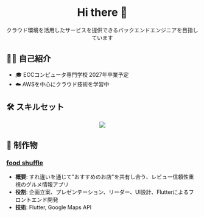 <h1 align="center">Hi there 👋</h1>

<p align="center">
  クラウド環境を活用したサービスを提供できるバックエンドエンジニアを目指しています
</p>

## 🧑‍💻 自己紹介

- 🎓 ECCコンピュータ専門学校 2027年卒業予定
- ☁️ AWSを中心にクラウド技術を学習中

## 🛠️ スキルセット

<p align="center">
  <a href="https://skillicons.dev">
    <img src="https://skillicons.dev/icons?i=github,go,html,css,js,py,vscode,nodejs,c,php,mysql" />
  </a>
</p>

## 🌟 制作物

### [food shuffle](https://github.com/Doremifa-donuts/foodshuffle)
- **概要**: すれ違いを通じて"おすすめのお店"を共有し合う、レビュー信頼性重視のグルメ情報アプリ
- **役割**: 企画立案、プレゼンテーション、リーダー、UI設計、Flutterによるフロントエンド開発
- **技術**: Flutter, Google Maps API
